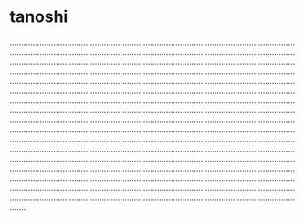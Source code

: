 # tanoshi

...................................................................................................................................................................................................................................................................................................................................................................................................................................................................................................................................................................................................................................................................................................................................................................................................................................................................................................................................................................................................................................................................................................................................................................................................................................................................................................................................................................................................................................................................................................................................................................................................................................................................................................................................................................................................................................................................................................................................................................................................................................................................................................................................................................................................